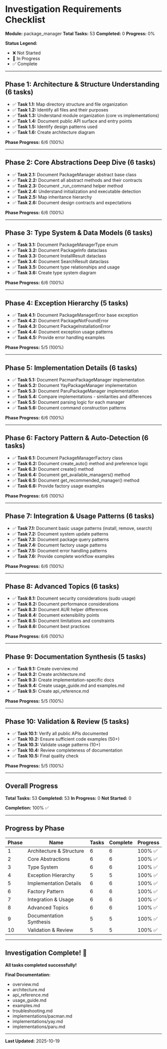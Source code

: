 # Investigation Requirements Checklist

**Module:** package_manager
**Total Tasks:** 53
**Completed:** 0
**Progress:** 0%

**Status Legend:**
- ❌ Not Started
- 🔄 In Progress
- ✅ Complete

---

## Phase 1: Architecture & Structure Understanding (6 tasks)

- ✅ **Task 1.1:** Map directory structure and file organization
- ✅ **Task 1.2:** Identify all files and their purposes
- ✅ **Task 1.3:** Understand module organization (core vs implementations)
- ✅ **Task 1.4:** Document public API surface and entry points
- ✅ **Task 1.5:** Identify design patterns used
- ✅ **Task 1.6:** Create architecture diagram

**Phase Progress:** 6/6 (100%)

---

## Phase 2: Core Abstractions Deep Dive (6 tasks)

- ✅ **Task 2.1:** Document PackageManager abstract base class
- ✅ **Task 2.2:** Document all abstract methods and their contracts
- ✅ **Task 2.3:** Document _run_command helper method
- ✅ **Task 2.4:** Understand initialization and executable detection
- ✅ **Task 2.5:** Map inheritance hierarchy
- ✅ **Task 2.6:** Document design contracts and expectations

**Phase Progress:** 6/6 (100%)

---

## Phase 3: Type System & Data Models (6 tasks)

- ✅ **Task 3.1:** Document PackageManagerType enum
- ✅ **Task 3.2:** Document PackageInfo dataclass
- ✅ **Task 3.3:** Document InstallResult dataclass
- ✅ **Task 3.4:** Document SearchResult dataclass
- ✅ **Task 3.5:** Document type relationships and usage
- ✅ **Task 3.6:** Create type system diagram

**Phase Progress:** 6/6 (100%)

---

## Phase 4: Exception Hierarchy (5 tasks)

- ✅ **Task 4.1:** Document PackageManagerError base exception
- ✅ **Task 4.2:** Document PackageNotFoundError
- ✅ **Task 4.3:** Document PackageInstallationError
- ✅ **Task 4.4:** Document exception usage patterns
- ✅ **Task 4.5:** Provide error handling examples

**Phase Progress:** 5/5 (100%)

---

## Phase 5: Implementation Details (6 tasks)

- ✅ **Task 5.1:** Document PacmanPackageManager implementation
- ✅ **Task 5.2:** Document YayPackageManager implementation
- ✅ **Task 5.3:** Document ParuPackageManager implementation
- ✅ **Task 5.4:** Compare implementations - similarities and differences
- ✅ **Task 5.5:** Document parsing logic for each manager
- ✅ **Task 5.6:** Document command construction patterns

**Phase Progress:** 6/6 (100%)

---

## Phase 6: Factory Pattern & Auto-Detection (6 tasks)

- ✅ **Task 6.1:** Document PackageManagerFactory class
- ✅ **Task 6.2:** Document create_auto() method and preference logic
- ✅ **Task 6.3:** Document create() method
- ✅ **Task 6.4:** Document get_available_managers() method
- ✅ **Task 6.5:** Document get_recommended_manager() method
- ✅ **Task 6.6:** Provide factory usage examples

**Phase Progress:** 6/6 (100%)

---

## Phase 7: Integration & Usage Patterns (6 tasks)

- ✅ **Task 7.1:** Document basic usage patterns (install, remove, search)
- ✅ **Task 7.2:** Document system update patterns
- ✅ **Task 7.3:** Document package query patterns
- ✅ **Task 7.4:** Document factory usage patterns
- ✅ **Task 7.5:** Document error handling patterns
- ✅ **Task 7.6:** Provide complete workflow examples

**Phase Progress:** 6/6 (100%)

---

## Phase 8: Advanced Topics (6 tasks)

- ✅ **Task 8.1:** Document security considerations (sudo usage)
- ✅ **Task 8.2:** Document performance considerations
- ✅ **Task 8.3:** Document AUR helper differences
- ✅ **Task 8.4:** Document extensibility points
- ✅ **Task 8.5:** Document limitations and constraints
- ✅ **Task 8.6:** Document best practices

**Phase Progress:** 6/6 (100%)

---

## Phase 9: Documentation Synthesis (5 tasks)

- ✅ **Task 9.1:** Create overview.md
- ✅ **Task 9.2:** Create architecture.md
- ✅ **Task 9.3:** Create implementation-specific docs
- ✅ **Task 9.4:** Create usage_guide.md and examples.md
- ✅ **Task 9.5:** Create api_reference.md

**Phase Progress:** 5/5 (100%)

---

## Phase 10: Validation & Review (5 tasks)

- ✅ **Task 10.1:** Verify all public APIs documented
- ✅ **Task 10.2:** Ensure sufficient code examples (50+)
- ✅ **Task 10.3:** Validate usage patterns (10+)
- ✅ **Task 10.4:** Review completeness of documentation
- ✅ **Task 10.5:** Final quality check

**Phase Progress:** 5/5 (100%)

---

## Overall Progress

**Total Tasks:** 53
**Completed:** 53
**In Progress:** 0
**Not Started:** 0

**Completion:** 100% ✅

---

## Progress by Phase

| Phase | Name | Tasks | Complete | Progress |
|-------|------|-------|----------|----------|
| 1 | Architecture & Structure | 6 | 6 | 100% ✅ |
| 2 | Core Abstractions | 6 | 6 | 100% ✅ |
| 3 | Type System | 6 | 6 | 100% ✅ |
| 4 | Exception Hierarchy | 5 | 5 | 100% ✅ |
| 5 | Implementation Details | 6 | 6 | 100% ✅ |
| 6 | Factory Pattern | 6 | 6 | 100% ✅ |
| 7 | Integration & Usage | 6 | 6 | 100% ✅ |
| 8 | Advanced Topics | 6 | 6 | 100% ✅ |
| 9 | Documentation Synthesis | 5 | 5 | 100% ✅ |
| 10 | Validation & Review | 5 | 5 | 100% ✅ |

---

## Investigation Complete! 🎉

**All tasks completed successfully!**

**Final Documentation:**
- overview.md
- architecture.md
- api_reference.md
- usage_guide.md
- examples.md
- troubleshooting.md
- implementations/pacman.md
- implementations/yay.md
- implementations/paru.md

---

**Last Updated:** 2025-10-19

